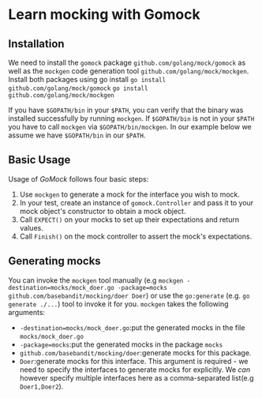 # Learn mocking with Gomock

## Installation
We need to install the `gomock` package `github.com/golang/mock/gomock` as well as the `mockgen` code generation tool `github.com/golang/mock/mockgen`.
Install both packages using go install
`go install github.com/golang/mock/gomock`
`go install github.com/golang/mock/mockgen`

If you have `$GOPATH/bin` in your `$PATH`, you can verify that the binary was installed successfully by running
`mockgen`.
If `$GOPATH/bin` is not in your `$PATH` you have to call `mockgen` via `$GOPATH/bin/mockgen`. In our example below
we assume we have `$GOPATH/bin` in our `$PATH`.

## Basic Usage
Usage of *GoMock* follows four basic steps:
1. Use `mockgen` to generate a mock for the interface you wish to mock.
2. In your test, create an instance of `gomock.Controller` and pass it to your mock object's constructor to obtain a mock object.
3. Call `EXPECT()` on your mocks to set up their expectations and return values.
4. Call `Finish()` on the mock controller to assert the mock's expectations.

## Generating mocks
You can invoke the `mockgen` tool manually (e.g `mockgen -destination=mocks/mock_doer.go -package=mocks github.com/basebandit/mocking/doer Doer`) or use the `go:generate` (e.g. `go generate ./...`) tool to invoke it for you.
`mockgen` takes the following arguments:
- `-destination=mocks/mock_doer.go`:put the generated mocks in the file `mocks/mock_doer.go`
- `-package=mocks`:put the generated mocks in the package `mocks`
- `github.com/basebandit/mocking/doer`:generate mocks for this package.
- `Doer`:generate mocks for this interface. This argument is required - we need to specify the interfaces
to generate mocks for explicitly. We *can* however specify multiple interfaces here as a comma-separated list(e.g `Doer1,Doer2`).

